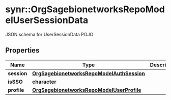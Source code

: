 # synr::OrgSagebionetworksRepoModelUserSessionData

JSON schema for UserSessionData POJO

## Properties
Name | Type | Description | Notes
------------ | ------------- | ------------- | -------------
**session** | [**OrgSagebionetworksRepoModelAuthSession**](org.sagebionetworks.repo.model.auth.Session.md) |  | [optional] 
**isSSO** | **character** |  | [optional] 
**profile** | [**OrgSagebionetworksRepoModelUserProfile**](org.sagebionetworks.repo.model.UserProfile.md) |  | [optional] 


